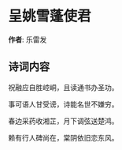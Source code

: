 # 呈姚雪蓬使君

**作者**: 乐雷发

## 诗词内容

祝融应自胜崆峒，且读通书办圣功。

事可语人甘受谤，诗能名世不嫌穷。

春边采药收湘芷，月下调弦送楚鸿。

赖有行人碑尚在，棠阴依旧恋东风。

